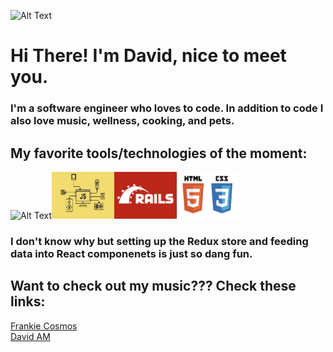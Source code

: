 ![Alt Text](./Screenshot%202024-02-06%20at%204.52.15 PM.png)


# Hi There! I'm David, nice to meet you. 
### I'm a software engineer who loves to code. In addition to code I also love music, wellness, cooking, and pets.

## My favorite tools/technologies of the moment: 
<img src="./Screenshot%202024-02-06%20at%205.12.39 PM.png" alt="Alt Text" width="100px" height="75"><img src="./JS.png" alt="Alt Text" width="100px" height="75"><img src="./Rails.png" alt="Alt Text" width="100px" height="75"><img src="./html_css.png" alt="Alt Text" width="100px" height="75">

### I don't know why but setting up the Redux store and feeding data into React componenets is just so dang fun.

## Want to check out my music??? Check these links: 
<a href="[URL](https://open.spotify.com/artist/0x4xCoWaOFd3WsKarzaxnW?si=xXUBUYyfRfGz1-mZhg5WBw)">Frankie Cosmos</a>
<br>
<a href="https://open.spotify.com/artist/4440TTGblbIlIldFRFVktf?si=oIAeYytrTNqzrCb5YS96zg">David AM</a>